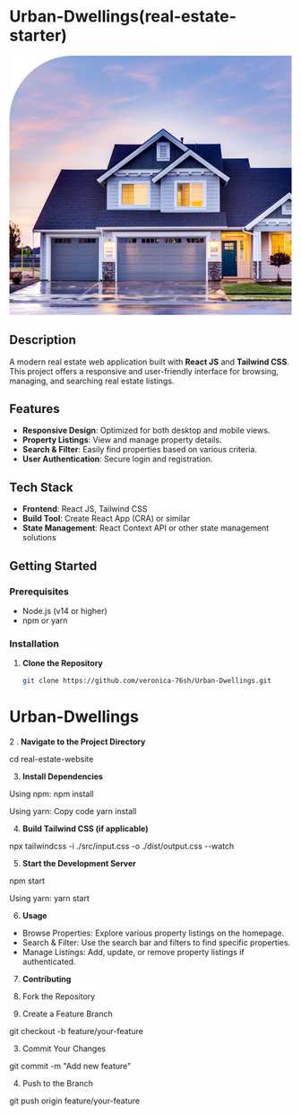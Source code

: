 
# Urban-Dwellings(real-estate-starter)



![Project Banner](src/assets/img/house-banner.png) <!-- Replace with your project's banner image URL -->

## Description

A modern real estate web application built with **React JS** and **Tailwind CSS**. This project offers a responsive and user-friendly interface for browsing, managing, and searching real estate listings.

## Features

- **Responsive Design**: Optimized for both desktop and mobile views.
- **Property Listings**: View and manage property details.
- **Search & Filter**: Easily find properties based on various criteria.
- **User Authentication**: Secure login and registration.

## Tech Stack

- **Frontend**: React JS, Tailwind CSS
- **Build Tool**: Create React App (CRA) or similar
- **State Management**: React Context API or other state management solutions

## Getting Started

### Prerequisites

- Node.js (v14 or higher)
- npm or yarn

### Installation

1. **Clone the Repository**

   ```bash
   git clone https://github.com/veronica-76sh/Urban-Dwellings.git 


# Urban-Dwellings


2 . **Navigate to the Project Directory**

cd real-estate-website

3. **Install Dependencies**

Using npm:
npm install

Using yarn:
Copy code
yarn install

4. **Build Tailwind CSS (if applicable)**

npx tailwindcss -i ./src/input.css -o ./dist/output.css --watch


5. **Start the Development Server**

npm start

Using yarn:
yarn start

6. **Usage**

* Browse Properties: Explore various property listings on the homepage.
* Search & Filter: Use the search bar and filters to find specific properties.
* Manage Listings: Add, update, or remove property listings if authenticated.

7. **Contributing**

1. Fork the Repository
2. Create a Feature Branch

git checkout -b feature/your-feature

3. Commit Your Changes

git commit -m "Add new feature"

4. Push to the Branch

git push origin feature/your-feature


